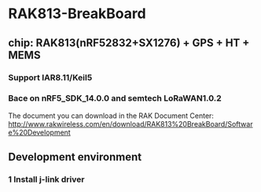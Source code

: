 # RAK813-BreakBoard
## chip: RAK813(nRF52832+SX1276) + GPS + HT + MEMS
### Support IAR8.11/Keil5
### Bace on nRF5_SDK_14.0.0 and semtech LoRaWAN1.0.2
The document you can download in the RAK Document Center:
http://www.rakwireless.com/en/download/RAK813%20BreakBoard/Software%20Development

## Development environment
### 1 Install j-link driver

